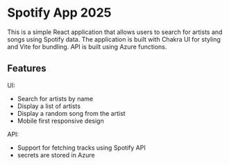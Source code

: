 # Spotify App 2025

This is a simple React application that allows users to search for artists and songs using Spotify data. The application is built with Chakra UI for styling and Vite for bundling. API is built using Azure functions.

## Features

UI:
- Search for artists by name
- Display a list of artists
- Display a random song from the artist
- Mobile first responsive design

API:
- Support for fetching tracks using Spotify API
- secrets are stored in Azure
